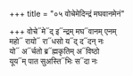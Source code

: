+++
title = "०५ वोचेमेदिन्द्रं मघवानमेनं"

+++
वोचे᳓मे᳓द् इ᳓न्द्रम् मघ᳓वानम् एनम्  
महो᳓ रायो᳓ रा᳓धसो य᳓द् द᳓दन् नः  
यो᳓ अ᳓र्चतो ब्र᳓ह्मकृतिम् अ᳓विष्ठो  
यूय᳓म् पात सुअस्ति᳓भिः स᳓दा नः